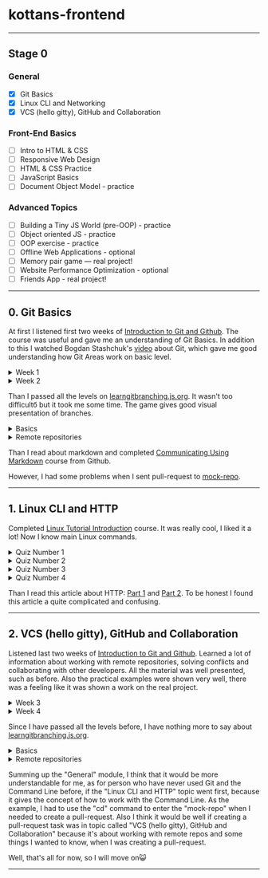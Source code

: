 # kottans-frontend

---

## Stage 0
### General
  - [x] Git Basics
  - [x] Linux CLI and Networking
  - [x] VCS (hello gitty), GitHub and Collaboration
### Front-End Basics
  - [ ] Intro to HTML & CSS
  - [ ] Responsive Web Design
  - [ ] HTML & CSS Practice
  - [ ] JavaScript Basics
  - [ ] Document Object Model - practice
### Advanced Topics
  - [ ] Building a Tiny JS World (pre-OOP) - practice
  - [ ] Object oriented JS - practice
  - [ ] OOP exercise - practice
  - [ ] Offline Web Applications - optional
  - [ ] Memory pair game — real project!
  - [ ] Website Performance Optimization - optional
  - [ ] Friends App - real project!

---

## 0. Git Basics
At first I listened first two weeks of [Introduction to Git and Github](https://www.coursera.org/learn/introduction-git-github).
The course was useful and gave me an understanding of Git Basics. In addition to this I watched Bogdan Stashchuk's [video](https://www.youtube.com/watch?v=O00FTZDxD0o&t=13566s&ab_channel=BogdanStashchuk) about Git, which gave me good understanding how Git Areas work on basic level.
<details>
  <summary>Week 1</summary>
  <img src="https://github.com/ptalakh/kottans-frontend/blob/main/Git_Basics/coursera_1.jpg">
</details>
<details>
  <summary>Week 2</summary>
  <img src="https://github.com/ptalakh/kottans-frontend/blob/main/Git_Basics/coursera_2.jpg">
</details>

Than I passed all the levels on [learngitbranching.js.org](learngitbranching.js.org). It wasn't too difficultб but it took me some time. The game gives good visual presentation of branches.
<details>
  <summary>Basics</summary>
  <img src="https://github.com/ptalakh/kottans-frontend/blob/main/Git_Basics/branching_1.jpg">
</details>
<details>
  <summary>Remote repositories</summary>
  <img src="https://github.com/ptalakh/kottans-frontend/blob/main/Git_Basics/branching_2.jpg">
</details>

Than I read about markdown and completed [Communicating Using Markdown](https://lab.github.com/githubtraining/communicating-using-markdown) course from Github.

However, I had some problems when I sent pull-request to [mock-repo](https://github.com/Kottans/mock-repo).

---

## 1. Linux CLI and HTTP
Completed [Linux Tutorial Introduction](https://linuxsurvival.com/linux-tutorial-introduction/) course. It was really cool, I liked it a lot! Now I know main Linux commands.
<details>
  <summary>Quiz Number 1</summary>
  <img src="https://github.com/ptalakh/kottans-frontend/blob/main/Linux_CLI/quiz_1.jpg">
</details>
<details>
  <summary>Quiz Number 2</summary>
  <img src="https://github.com/ptalakh/kottans-frontend/blob/main/Linux_CLI/quiz_2.jpg">
</details>
<details>
  <summary>Quiz Number 3</summary>
  <img src="https://github.com/ptalakh/kottans-frontend/blob/main/Linux_CLI/quiz_3.jpg">
</details>
<details>
  <summary>Quiz Number 4</summary>
  <img src="https://github.com/ptalakh/kottans-frontend/blob/main/Linux_CLI/quiz_4.jpg">
</details>

Than I read this article about HTTP: [Part 1](https://code.tutsplus.com/uk/tutorials/http-the-protocol-every-web-developer-must-know-part-1--net-31177) and [Part 2](https://code.tutsplus.com/uk/tutorials/http-the-protocol-every-web-developer-must-know-part-2--net-31155). To be honest I found this article a quite complicated and confusing.

---

## 2. VCS (hello gitty), GitHub and Collaboration
Listened last two weeks of [Introduction to Git and Github](https://www.coursera.org/learn/introduction-git-github). Learned a lot of information about working with remote repositories, solving conflicts and collaborating with other developers. All the material was well presented, such as before. Also the practical examples were shown very well, there was a feeling like it was shown a work on the real project.
<details>
  <summary>Week 3</summary>
  <img src="https://github.com/ptalakh/kottans-frontend/blob/main/GitHub_and_Collaboration/coursera_3.jpg">
</details>
<details>
  <summary>Week 4</summary>
  <img src="https://github.com/ptalakh/kottans-frontend/blob/main/GitHub_and_Collaboration/coursera_4.jpg">
</details>

Since I have passed all the levels before, I have nothing more to say about [learngitbranching.js.org](learngitbranching.js.org).
<details>
  <summary>Basics</summary>
  <img src="https://github.com/ptalakh/kottans-frontend/blob/main/Git_Basics/branching_1.jpg">
</details>
<details>
  <summary>Remote repositories</summary>
  <img src="https://github.com/ptalakh/kottans-frontend/blob/main/Git_Basics/branching_2.jpg">
</details>

Summing up the "General" module, I think that it would be more understandable for me, as for person who have never used Git and the Command Line before, if the "Linux CLI and HTTP" topic went first, because it gives the concept of how to work with the Command Line. As the example, I had to use the "cd" command to enter the "mock-repo" when I needed to create a pull-request. Also I think it would be well if creating a pull-request task was in topic called "VCS (hello gitty), GitHub and Collaboration" because it's about working with remote repos and some things I wanted to know, when I was creating a pull-request.

Well, that's all for now, so I will move on😺

---

